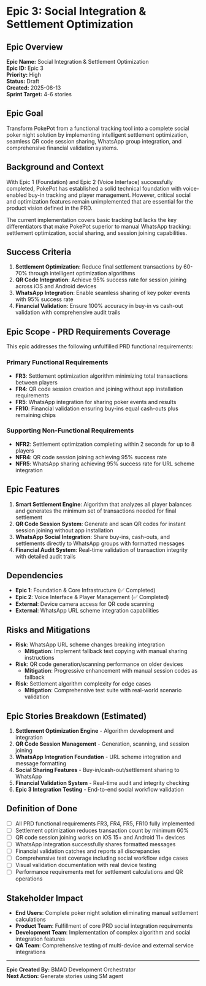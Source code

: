 # Epic 3: Social Integration & Settlement Optimization

## Epic Overview
**Epic Name:** Social Integration & Settlement Optimization  
**Epic ID:** Epic 3  
**Priority:** High  
**Status:** Draft  
**Created:** 2025-08-13  
**Sprint Target:** 4-6 stories

## Epic Goal
Transform PokePot from a functional tracking tool into a complete social poker night solution by implementing intelligent settlement optimization, seamless QR code session sharing, WhatsApp group integration, and comprehensive financial validation systems.

## Background and Context
With Epic 1 (Foundation) and Epic 2 (Voice Interface) successfully completed, PokePot has established a solid technical foundation with voice-enabled buy-in tracking and player management. However, critical social and optimization features remain unimplemented that are essential for the product vision defined in the PRD.

The current implementation covers basic tracking but lacks the key differentiators that make PokePot superior to manual WhatsApp tracking: settlement optimization, social sharing, and session joining capabilities.

## Success Criteria
1. **Settlement Optimization**: Reduce final settlement transactions by 60-70% through intelligent optimization algorithms
2. **QR Code Integration**: Achieve 95% success rate for session joining across iOS and Android devices
3. **WhatsApp Integration**: Enable seamless sharing of key poker events with 95% success rate
4. **Financial Validation**: Ensure 100% accuracy in buy-in vs cash-out validation with comprehensive audit trails

## Epic Scope - PRD Requirements Coverage
This epic addresses the following unfulfilled PRD functional requirements:

### Primary Functional Requirements
- **FR3**: Settlement optimization algorithm minimizing total transactions between players
- **FR4**: QR code session creation and joining without app installation requirements
- **FR5**: WhatsApp integration for sharing poker events and results
- **FR10**: Financial validation ensuring buy-ins equal cash-outs plus remaining chips

### Supporting Non-Functional Requirements
- **NFR2**: Settlement optimization completing within 2 seconds for up to 8 players
- **NFR4**: QR code session joining achieving 95% success rate
- **NFR5**: WhatsApp sharing achieving 95% success rate for URL scheme integration

## Epic Features
1. **Smart Settlement Engine**: Algorithm that analyzes all player balances and generates the minimum set of transactions needed for final settlement
2. **QR Code Session System**: Generate and scan QR codes for instant session joining without app installation
3. **WhatsApp Social Integration**: Share buy-ins, cash-outs, and settlements directly to WhatsApp groups with formatted messages
4. **Financial Audit System**: Real-time validation of transaction integrity with detailed audit trails

## Dependencies
- **Epic 1**: Foundation & Core Infrastructure (✅ Completed)
- **Epic 2**: Voice Interface & Player Management (✅ Completed)
- **External**: Device camera access for QR code scanning
- **External**: WhatsApp URL scheme integration capabilities

## Risks and Mitigations
- **Risk**: WhatsApp URL scheme changes breaking integration
  - **Mitigation**: Implement fallback text copying with manual sharing instructions
- **Risk**: QR code generation/scanning performance on older devices
  - **Mitigation**: Progressive enhancement with manual session codes as fallback
- **Risk**: Settlement algorithm complexity for edge cases
  - **Mitigation**: Comprehensive test suite with real-world scenario validation

## Epic Stories Breakdown (Estimated)
1. **Settlement Optimization Engine** - Algorithm development and integration
2. **QR Code Session Management** - Generation, scanning, and session joining
3. **WhatsApp Integration Foundation** - URL scheme integration and message formatting
4. **Social Sharing Features** - Buy-in/cash-out/settlement sharing to WhatsApp
5. **Financial Validation System** - Real-time audit and integrity checking
6. **Epic 3 Integration Testing** - End-to-end social workflow validation

## Definition of Done
- [ ] All PRD functional requirements FR3, FR4, FR5, FR10 fully implemented
- [ ] Settlement optimization reduces transaction count by minimum 60%
- [ ] QR code session joining works on iOS 15+ and Android 11+ devices
- [ ] WhatsApp integration successfully shares formatted messages
- [ ] Financial validation catches and reports all discrepancies
- [ ] Comprehensive test coverage including social workflow edge cases
- [ ] Visual validation documentation with real device testing
- [ ] Performance requirements met for settlement calculations and QR operations

## Stakeholder Impact
- **End Users**: Complete poker night solution eliminating manual settlement calculations
- **Product Team**: Fulfillment of core PRD social integration requirements
- **Development Team**: Implementation of complex algorithm and social integration features
- **QA Team**: Comprehensive testing of multi-device and external service integrations

---

**Epic Created By:** BMAD Development Orchestrator  
**Next Action:** Generate stories using SM agent